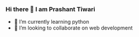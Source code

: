 ### Hi there 👋 I am Prashant Tiwari



- 🌱 I’m currently learning python
- 👯 I’m looking to collaborate on web development

